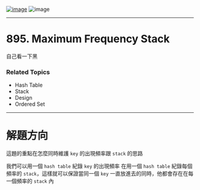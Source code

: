 [![image](https://img.shields.io/badge/Leetcode-Link-blue?logo=leetcode)](https://leetcode.com/problems/maximum-frequency-stack/description/)
![image](https://img.shields.io/badge/Difficulty-Hard-red)

---

# 895. Maximum Frequency Stack

自己看一下黑

### Related Topics

- Hash Table
- Stack
- Design
- Ordered Set
  
---

# 解題方向

這題的重點在怎麼同時維護 `key` 的出現頻率跟 `stack` 的思路  

我們可以用一個 `hash table` 紀錄 `key` 的出現頻率
在用一個 `hash table` 紀錄每個頻率的 `stack`，這樣就可以保證當同一個 `key` 一直放進去的同時，他都會存在在每一個頻率的 `stack` 內